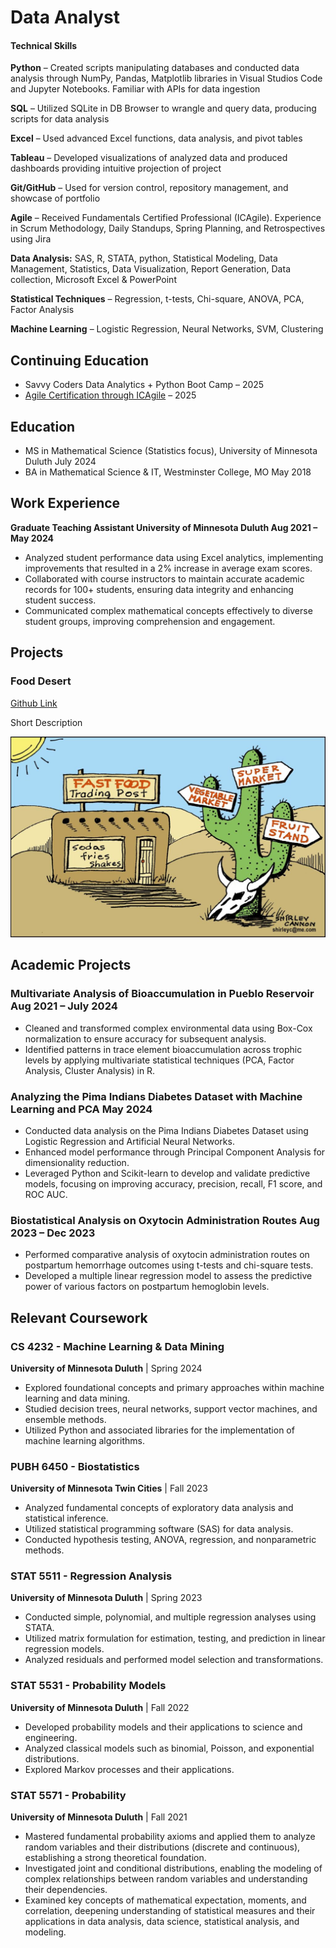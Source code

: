 # Data Analyst

#### Technical Skills
**Python** – Created scripts manipulating databases and conducted data analysis through NumPy, Pandas, Matplotlib libraries in Visual Studios Code and Jupyter Notebooks. Familiar with APIs for data ingestion

**SQL** – Utilized SQLite in DB Browser to wrangle and query data, producing scripts for data analysis

**Excel** – Used advanced Excel functions, data analysis, and pivot tables

**Tableau** – Developed visualizations of analyzed data and produced dashboards providing intuitive projection of project

**Git/GitHub** – Used for version control, repository management, and showcase of portfolio

**Agile** – Received Fundamentals Certified Professional (ICAgile). Experience in Scrum Methodology, Daily Standups, Spring Planning, and Retrospectives using Jira

**Data Analysis:** SAS, R, STATA, python, Statistical Modeling, Data Management, Statistics, Data Visualization, Report Generation, Data collection, Microsoft Excel & PowerPoint

**Statistical Techniques** – Regression, t-tests, Chi-square, ANOVA, PCA, Factor Analysis

**Machine Learning** – Logistic Regression, Neural Networks, SVM, Clustering

## Continuing Education

- Savvy Coders Data Analytics + Python Boot Camp – 2025
- [Agile Certification through ICAgile](https://www.icagile.com/credentials/f7ac2b5d-1cac-45e5-90c5-d37e644d48f5) – 2025

## Education

- MS in Mathematical Science (Statistics focus), University of Minnesota Duluth July 2024
- BA in Mathematical Science & IT, Westminster College, MO May 2018


## Work Experience
**Graduate Teaching Assistant University of Minnesota Duluth Aug 2021 – May 2024**

- Analyzed student performance data using Excel analytics, implementing improvements that resulted in a 2% increase in average exam scores.
- Collaborated with course instructors to maintain accurate academic records for 100+ students, ensuring data integrity and enhancing student success.
- Communicated complex mathematical concepts effectively to diverse student groups, improving comprehension and engagement.

## Projects
### Food Desert 

[Github Link](https://github.com/MahfoudBouad/portfolio/blob/main/FoodAccessAnalysis.ipynb)


Short Description 

![Food Desert](/images/fooddesert.jpeg)



## Academic Projects
### Multivariate Analysis of Bioaccumulation in Pueblo Reservoir Aug 2021 – July 2024
- Cleaned and transformed complex environmental data using Box-Cox normalization to ensure accuracy for subsequent analysis.
- Identified patterns in trace element bioaccumulation across trophic levels by applying multivariate statistical techniques (PCA, Factor Analysis, Cluster Analysis) in R.
### Analyzing the Pima Indians Diabetes Dataset with Machine Learning and PCA May 2024
- Conducted data analysis on the Pima Indians Diabetes Dataset using Logistic Regression and Artificial Neural Networks.
- Enhanced model performance through Principal Component Analysis for dimensionality reduction.
- Leveraged Python and Scikit-learn to develop and validate predictive models, focusing on improving accuracy, precision, recall, F1 score, and ROC AUC.
### Biostatistical Analysis on Oxytocin Administration Routes Aug 2023 – Dec 2023
- Performed comparative analysis of oxytocin administration routes on postpartum hemorrhage outcomes using t-tests and chi-square tests.
- Developed a multiple linear regression model to assess the predictive power of various factors on postpartum hemoglobin levels.

## Relevant Coursework

### CS 4232 - Machine Learning & Data Mining  
**University of Minnesota Duluth** | Spring 2024  
- Explored foundational concepts and primary approaches within machine learning and data mining.
- Studied decision trees, neural networks, support vector machines, and ensemble methods.
- Utilized Python and associated libraries for the implementation of machine learning algorithms.

### PUBH 6450 - Biostatistics  
**University of Minnesota Twin Cities** | Fall 2023  
- Analyzed fundamental concepts of exploratory data analysis and statistical inference.
- Utilized statistical programming software (SAS) for data analysis.
- Conducted hypothesis testing, ANOVA, regression, and nonparametric methods.

### STAT 5511 - Regression Analysis  
**University of Minnesota Duluth** | Spring 2023  
- Conducted simple, polynomial, and multiple regression analyses using STATA.
- Utilized matrix formulation for estimation, testing, and prediction in linear regression models.
- Analyzed residuals and performed model selection and transformations.

### STAT 5531 - Probability Models  
**University of Minnesota Duluth** | Fall 2022  
- Developed probability models and their applications to science and engineering.
- Analyzed classical models such as binomial, Poisson, and exponential distributions.
- Explored Markov processes and their applications.

### STAT 5571 - Probability  
**University of Minnesota Duluth** | Fall 2021  
- Mastered fundamental probability axioms and applied them to analyze random variables and their distributions (discrete and continuous), establishing a strong theoretical foundation.
- Investigated joint and conditional distributions, enabling the modeling of complex relationships between random variables and understanding their dependencies.
- Examined key concepts of mathematical expectation, moments, and correlation, deepening understanding of statistical measures and their applications in data analysis, data science, statistical analysis, and modeling.
